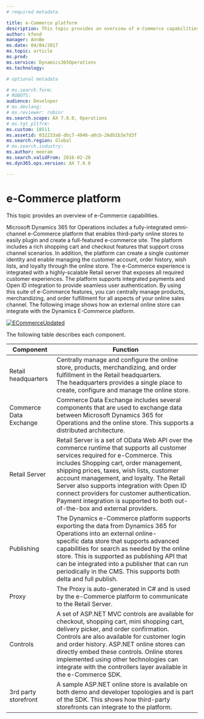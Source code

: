 ```yaml
---
# required metadata

title: e-Commerce platform
description: This topic provides an overview of e-Commerce capabilities.
author: kfend
manager: AnnBe
ms.date: 04/04/2017
ms.topic: article
ms.prod: 
ms.service: Dynamics365Operations
ms.technology: 

# optional metadata

# ms.search.form: 
# ROBOTS: 
audience: Developer
# ms.devlang: 
# ms.reviewer: robinr
ms.search.scope: AX 7.0.0, Operations
# ms.tgt_pltfrm: 
ms.custom: 18511
ms.assetid: 032233a8-dbc7-4946-a0cb-26db1b3e7d3f
ms.search.region: Global
# ms.search.industry: 
ms.author: meeram
ms.search.validFrom: 2016-02-28
ms.dyn365.ops.version: AX 7.0.0

---
```


# e-Commerce platform

This topic provides an overview of e-Commerce capabilities.

Microsoft Dynamics 365 for Operations includes a fully-integrated omni-channel e-Commerce platform that enables third-party online stores to easily plugin and create a full-featured e-commerce site. The platform includes a rich shopping cart and checkout features that support cross channel scenarios. In addition, the platform can create a single customer identity and enable managing the customer account, order history, wish lists, and loyalty through the online store. The e-Commerce experience is integrated with a highly-scalable Retail server that exposes all required customer experiences. The platform supports integrated payments and Open ID integration to provide seamless user authentication. By using this suite of e-Commerce features, you can centrally manage products, merchandizing, and order fulfillment for all aspects of your online sales channel. The following image shows how an external online store can integrate with the Dynamics E-Commerce platform. 

[![ECommerceUpdated](./media/ecommerceupdated-1024x545.png)](./media/ecommerceupdated.png) 

The following table describes each component.

| **Component**          | **Function**                                                                                                                                                                                                                                                                                                                                                                                                                                        |
|------------------------|-----------------------------------------------------------------------------------------------------------------------------------------------------------------------------------------------------------------------------------------------------------------------------------------------------------------------------------------------------------------------------------------------------------------------------------------------------|
| Retail headquarters    | Centrally manage and configure the online store, products, merchandizing, and order fulfillment in the Retail headquarters. The headquarters provides a single place to create, configure and manage the online store.                                                                                                                                                                                                                              |
| Commerce Data Exchange | Commerce Data Exchange includes several components that are used to exchange data between Microsoft Dynamics 365 for Operations and the online store. This supports a distributed architecture.                                                                                                                                                                                                                                                     |
| Retail Server          | Retail Server is a set of OData Web API over the commerce runtime that supports all customer services required for e-Commerce. This includes Shopping cart, order management, shipping prices, taxes, wish lists, customer account management, and loyalty. The Retail Server also supports integration with Open ID connect providers for customer authentication. Payment integration is supported to both out-of-the-box and external providers. |
| Publishing             | The Dynamics e-Commerce platform supports exporting the data from Dynamics 365 for Operations into an external online- specific data store that supports advanced capabilities for search as needed by the online store. This is supported as publishing API that can be integrated into a publisher that can run periodically in the CMS. This supports both delta and full publish.                                                               |
| Proxy                  | The Proxy is auto-generated in C\# and is used by the e-Commerce platform to communicate to the Retail Server.                                                                                                                                                                                                                                                                                                                                      |
| Controls               | A set of ASP.NET MVC controls are available for checkout, shopping cart, mini shopping cart, delivery picker, and order confirmation. Controls are also available for customer login and order history. ASP.NET online stores can directly embed these controls. Online stores implemented using other technologies can integrate with the controllers layer available in the e-Commerce SDK.                                                       |
| 3rd party storefront   | A sample ASP.NET online store is available on both demo and developer topologies and is part of the SDK. This shows how third-party storefronts can integrate to the platform.                                                                                                                                                                                                                                                                      |



